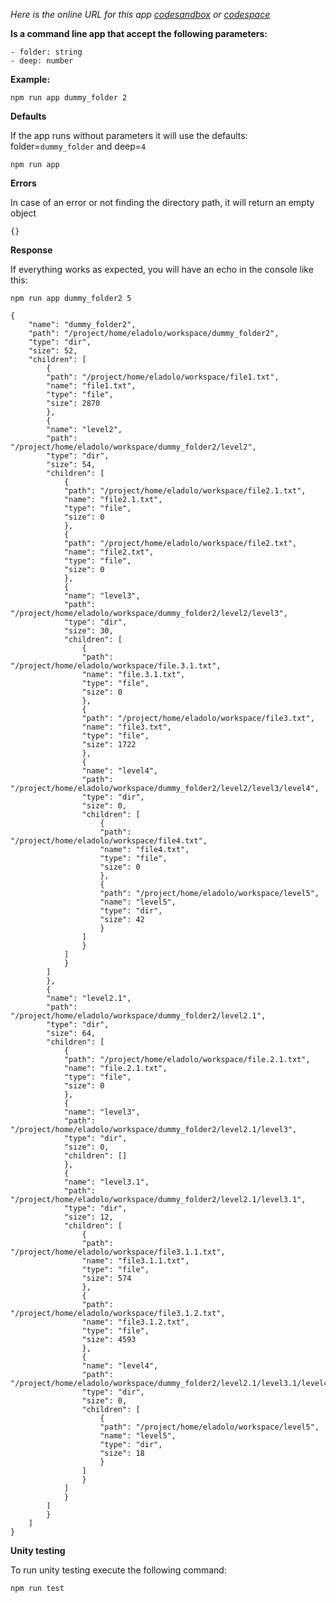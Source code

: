 *Here is the online URL for this app [codesandbox](https://codesandbox.io/p/github/eladolo/digitalhype-javascript-v2) or [codespace](https://fuzzy-space-telegram-wvgpqg4jr425gjw.github.dev/)*

**Is a command line app that accept the following parameters:**

    - folder: string
    - deep: number

**Example:**

    npm run app dummy_folder 2

**Defaults**

If the app runs without parameters it will use the defaults:  folder=`dummy_folder` and deep=`4`

    npm run app

**Errors**

In case of an error or not finding the directory path, it will return an empty object

    {}

**Response**

If everything works as expected, you will have an echo in the console like this:

    npm run app dummy_folder2 5

    {
        "name": "dummy_folder2",
        "path": "/project/home/eladolo/workspace/dummy_folder2",
        "type": "dir",
        "size": 52,
        "children": [
            {
            "path": "/project/home/eladolo/workspace/file1.txt",
            "name": "file1.txt",
            "type": "file",
            "size": 2870
            },
            {
            "name": "level2",
            "path": "/project/home/eladolo/workspace/dummy_folder2/level2",
            "type": "dir",
            "size": 54,
            "children": [
                {
                "path": "/project/home/eladolo/workspace/file2.1.txt",
                "name": "file2.1.txt",
                "type": "file",
                "size": 0
                },
                {
                "path": "/project/home/eladolo/workspace/file2.txt",
                "name": "file2.txt",
                "type": "file",
                "size": 0
                },
                {
                "name": "level3",
                "path": "/project/home/eladolo/workspace/dummy_folder2/level2/level3",
                "type": "dir",
                "size": 30,
                "children": [
                    {
                    "path": "/project/home/eladolo/workspace/file.3.1.txt",
                    "name": "file.3.1.txt",
                    "type": "file",
                    "size": 0
                    },
                    {
                    "path": "/project/home/eladolo/workspace/file3.txt",
                    "name": "file3.txt",
                    "type": "file",
                    "size": 1722
                    },
                    {
                    "name": "level4",
                    "path": "/project/home/eladolo/workspace/dummy_folder2/level2/level3/level4",
                    "type": "dir",
                    "size": 0,
                    "children": [
                        {
                        "path": "/project/home/eladolo/workspace/file4.txt",
                        "name": "file4.txt",
                        "type": "file",
                        "size": 0
                        },
                        {
                        "path": "/project/home/eladolo/workspace/level5",
                        "name": "level5",
                        "type": "dir",
                        "size": 42
                        }
                    ]
                    }
                ]
                }
            ]
            },
            {
            "name": "level2.1",
            "path": "/project/home/eladolo/workspace/dummy_folder2/level2.1",
            "type": "dir",
            "size": 64,
            "children": [
                {
                "path": "/project/home/eladolo/workspace/file.2.1.txt",
                "name": "file.2.1.txt",
                "type": "file",
                "size": 0
                },
                {
                "name": "level3",
                "path": "/project/home/eladolo/workspace/dummy_folder2/level2.1/level3",
                "type": "dir",
                "size": 0,
                "children": []
                },
                {
                "name": "level3.1",
                "path": "/project/home/eladolo/workspace/dummy_folder2/level2.1/level3.1",
                "type": "dir",
                "size": 12,
                "children": [
                    {
                    "path": "/project/home/eladolo/workspace/file3.1.1.txt",
                    "name": "file3.1.1.txt",
                    "type": "file",
                    "size": 574
                    },
                    {
                    "path": "/project/home/eladolo/workspace/file3.1.2.txt",
                    "name": "file3.1.2.txt",
                    "type": "file",
                    "size": 4593
                    },
                    {
                    "name": "level4",
                    "path": "/project/home/eladolo/workspace/dummy_folder2/level2.1/level3.1/level4",
                    "type": "dir",
                    "size": 0,
                    "children": [
                        {
                        "path": "/project/home/eladolo/workspace/level5",
                        "name": "level5",
                        "type": "dir",
                        "size": 18
                        }
                    ]
                    }
                ]
                }
            ]
            }
        ]
    }

**Unity testing**

To run unity testing execute the following command:

    npm run test